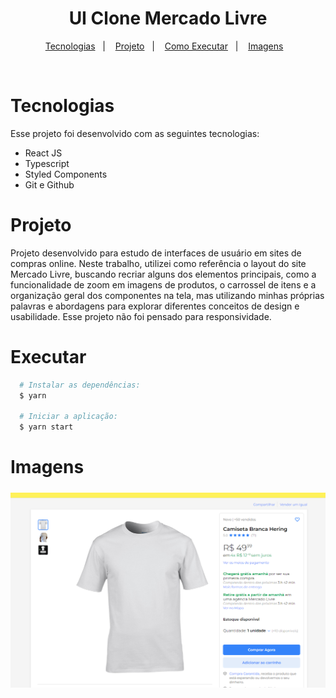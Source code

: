 <h1 align="center"> UI Clone Mercado Livre</h1>

<p align="center">
  <a href="#tecnologias">Tecnologias</a>&nbsp;&nbsp;&nbsp;|&nbsp;&nbsp;&nbsp;
  <a href="#projeto">Projeto</a>&nbsp;&nbsp;&nbsp;|&nbsp;&nbsp;&nbsp;
  <a href="#executar">Como Executar</a>&nbsp;&nbsp;&nbsp;|&nbsp;&nbsp;&nbsp;
  <a href="#imagens">Imagens</a>&nbsp;&nbsp;&nbsp;
</p>

<br>

# Tecnologias

Esse projeto foi desenvolvido com as seguintes tecnologias:

- React JS
- Typescript
- Styled Components
- Git e Github

# Projeto

Projeto desenvolvido para estudo de interfaces de usuário em sites de compras online. Neste trabalho, utilizei como referência o layout do site Mercado Livre, buscando recriar alguns dos elementos principais, como a funcionalidade de zoom em imagens de produtos, o carrossel de itens e a organização geral dos componentes na tela, mas utilizando minhas próprias palavras e abordagens para explorar diferentes conceitos de design e usabilidade. Esse projeto não foi pensado para responsividade.

# Executar

```bash
  # Instalar as dependências:
  $ yarn

  # Iniciar a aplicação:
  $ yarn start
```

# Imagens

<div style="display: flex; flex-direction: column; align-items: center;">
  <img alt="Product Viewer" src=".github/ProductViewer.png" style="margin: 5px;">
</div>
